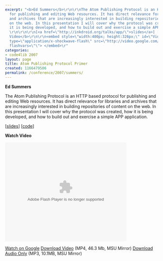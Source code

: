 ```yaml
---
excerpt: "<b>Ed Summers</b>\r\n\r\nThe Atom Publishing Protocol is an HTTP based protocol
  for publishing and editing Web resources. It has direct relevance for libraries
  and archives that are increasingly interested in building repositories of content
  on the web. In this presentation I will cover why the protocol was created, how
  it is being developed, and how to build out and exercise a simple APP application.
  \r\n\r\n\r\n[<a href=\"http://inkdroid.org/talks/app/\">slides</a>] [<a href=\"http://textualize.com/svn/app_primer/\">code</a>]\r\n\r\n<b>Watch
  Video</b>\r\n\r\n<embed style=\"width:400px; height:326px;\" id=\"VideoPlayback\"
  type=\"application/x-shockwave-flash\" src=\"http://video.google.com/googleplayer.swf?docId=1723117491455272896&hl=en\"
  flashvars=\"\"> </embed>\r"
categories:
- code4lib 2007
layout: page
title: Atom Publishing Protocol Primer
created: 1166479506
permalink: /conference/2007/summers/
---
```

<b>Ed Summers</b>

The Atom Publishing Protocol is an HTTP based protocol for publishing and editing Web resources. It has direct relevance for libraries and archives that are increasingly interested in building repositories of content on the web. In this presentation I will cover why the protocol was created, how it is being developed, and how to build out and exercise a simple APP application.


[<a href="http://inkdroid.org/talks/app/">slides</a>] [<a href="http://textualize.com/svn/app_primer/">code</a>]

<b>Watch Video</b>

<embed style="width:400px; height:326px;" id="VideoPlayback" type="application/x-shockwave-flash" src="http://video.google.com/googleplayer.swf?docId=1723117491455272896&hl=en" flashvars=""> </embed>

<a href="http://video.google.com/videoplay?docid=1723117491455272896&hl=en">Watch on Google</a>
<a href="http://streaming.msu.edu/storemedia/download/ebyryan/code4lib07/d2/code4lib07_pres_atom_protocol_summers.mp4">Download Video</a> (MP4, 46.3 Mb, MSU Mirror)
<a href="http://streaming.msu.edu/storemedia/download/ebyryan/c4l07audio/d2/code4lib07_pres_atom_protocol_summers.mp3">Download Audio Only</a> (MP3, 10.1MB, MSU Mirror)
